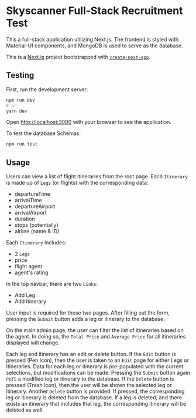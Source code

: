 # Skyscanner Full-Stack Recruitment Test

This a full-stack application utilizing Next.js. The frontend is styled with Material-UI components, and MongoDB is used to serve as the database. 

This is a [Next.js](https://nextjs.org/) project bootstrapped with [`create-next-app`](https://github.com/vercel/next.js/tree/canary/packages/create-next-app).

## Testing

First, run the development server:

```bash
npm run dev
# or
yarn dev
```

Open [http://localhost:3000](http://localhost:3000) with your browser to see the application.

To test the database Schemas:
```bash
npm run test
```

## Usage

Users can view a list of flight itineraries from the root page. Each `Itinerary` is made up of `Legs` (or flights) with the corresponding data:
- departureTime
- arrivalTime
- departureAirport
- arrivalAirport
- duration
- stops (potentially)
- airline (name & ID)

Each `Itinerary` includes: 
- 2 `Legs`
- price
- flight agent
- agent's rating

In the top navbar, there are two `Links`: 
- Add Leg
- Add Itinerary

User input is required for these two pages. After filling out the form, pressing the `Submit` button adds a leg or itinerary to the database. 

On the main admin page, the user can filter the list of itineraries based on the agent. In doing so, the `Total Price` and `Average Price` for all itineraries displayed will change.

Each leg and itinerary has an edit or delete button. If the `Edit` button is pressed (Pen Icon), then the user is taken to an `Edit` page for either Legs or Itineraries. Data for each leg or itinerary is pre-populated with the current selections, but modifications can be made. Pressing the `Submit` button again `PUTS` a modified leg or itinerary to the database. If the `Delete` button is pressed (Trash Icon), then the user will be shown the selected leg or itinerary. Another `Delete` button is provided. If pressed, the corresponding leg or itinerary is deleted from the database. If a leg is deleted, and there exists an itinerary that includes that leg, the corresponding itinerary will be deleted as well.




